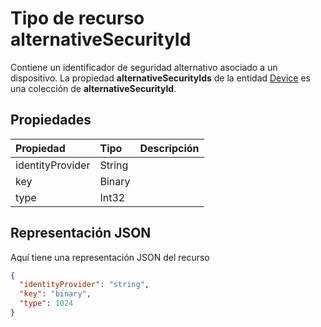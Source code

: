 # <a name="alternativesecurityid-resource-type"></a>Tipo de recurso alternativeSecurityId

Contiene un identificador de seguridad alternativo asociado a un dispositivo. La propiedad **alternativeSecurityIds** de la entidad [Device](device.md) es una colección de **alternativeSecurityId**.

## <a name="properties"></a>Propiedades
| Propiedad       | Tipo    |Descripción|
|:---------------|:--------|:----------|
|identityProvider|String|            |
|key|Binary|            |
|type|Int32|            |


## <a name="json-representation"></a>Representación JSON

Aquí tiene una representación JSON del recurso

<!-- {
  "blockType": "resource",
  "optionalProperties": [

  ],
  "keyProperty": "id",
  "@odata.type": "microsoft.graph.alternativeSecurityId"
}-->

```json
{
  "identityProvider": "string",
  "key": "binary",
  "type": 1024
}

```

<!-- uuid: 8fcb5dbc-d5aa-4681-8e31-b001d5168d79
2015-10-25 14:57:30 UTC -->
<!-- {
  "type": "#page.annotation",
  "description": "alternativeSecurityId resource",
  "keywords": "",
  "section": "documentation",
  "tocPath": ""
}-->
